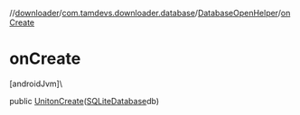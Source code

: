 //[downloader](../../../index.md)/[com.tamdevs.downloader.database](../index.md)/[DatabaseOpenHelper](index.md)/[onCreate](on-create.md)

# onCreate

[androidJvm]\

public [Unit](https://kotlinlang.org/api/latest/jvm/stdlib/kotlin/-unit/index.html)[onCreate](on-create.md)([SQLiteDatabase](https://developer.android.com/reference/kotlin/android/database/sqlite/SQLiteDatabase.html)db)
